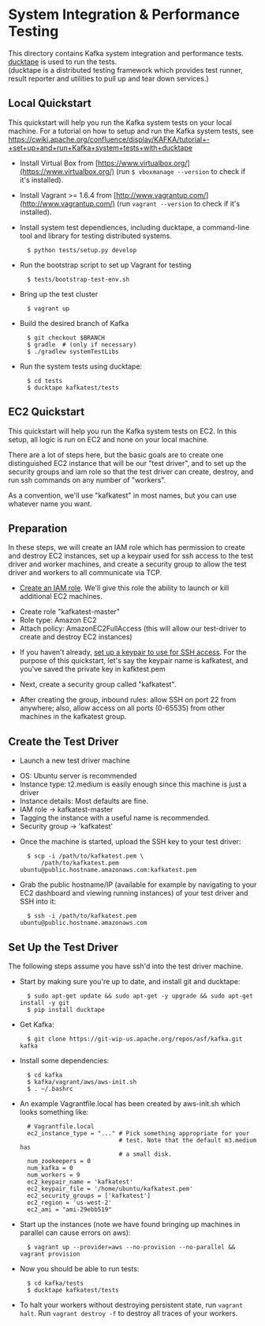 System Integration & Performance Testing
========================================

This directory contains Kafka system integration and performance tests. 
[ducktape](https://github.com/confluentinc/ducktape) is used to run the tests.  
(ducktape is a distributed testing framework which provides test runner, 
result reporter and utilities to pull up and tear down services.) 

Local Quickstart
----------------
This quickstart will help you run the Kafka system tests on your local machine.
For a tutorial on how to setup and run the Kafka system tests, see 
https://cwiki.apache.org/confluence/display/KAFKA/tutorial+-+set+up+and+run+Kafka+system+tests+with+ducktape

* Install Virtual Box from [https://www.virtualbox.org/](https://www.virtualbox.org/) (run `$ vboxmanage --version` to check if it's installed).
* Install Vagrant >= 1.6.4 from [http://www.vagrantup.com/](http://www.vagrantup.com/) (run `vagrant --version` to check if it's installed).
* Install system test dependiences, including ducktape, a command-line tool and library for testing distributed systems.

        $ python tests/setup.py develop

* Run the bootstrap script to set up Vagrant for testing

        $ tests/bootstrap-test-env.sh

* Bring up the test cluster

        $ vagrant up

* Build the desired branch of Kafka
       
        $ git checkout $BRANCH
        $ gradle  # (only if necessary)
        $ ./gradlew systemTestLibs
     
* Run the system tests using ducktape:

        $ cd tests
        $ ducktape kafkatest/tests

EC2 Quickstart
--------------
This quickstart will help you run the Kafka system tests on EC2. In this setup, all logic is run
on EC2 and none on your local machine. 

There are a lot of steps here, but the basic goals are to create one distinguished EC2 instance that
will be our "test driver", and to set up the security groups and iam role so that the test driver
can create, destroy, and run ssh commands on any number of "workers".

As a convention, we'll use "kafkatest" in most names, but you can use whatever name you want. 

Preparation
-----------
In these steps, we will create an IAM role which has permission to create and destroy EC2 instances, 
set up a keypair used for ssh access to the test driver and worker machines, and create a security group to allow the test driver and workers to all communicate via TCP.

* [Create an IAM role](http://docs.aws.amazon.com/IAM/latest/UserGuide/Using_SettingUpUser.html#Using_CreateUser_console). We'll give this role the ability to launch or kill additional EC2 machines.
 - Create role "kafkatest-master"
 - Role type: Amazon EC2
 - Attach policy: AmazonEC2FullAccess (this will allow our test-driver to create and destroy EC2 instances)
 
* If you haven't already, [set up a keypair to use for SSH access](http://docs.aws.amazon.com/AWSEC2/latest/UserGuide/ec2-key-pairs.html). For the purpose
of this quickstart, let's say the keypair name is kafkatest, and you've saved the private key in kafktest.pem

* Next, create a security group called "kafkatest". 
 - After creating the group, inbound rules: allow SSH on port 22 from anywhere; also, allow access on all ports (0-65535) from other machines in the kafkatest group.

Create the Test Driver
----------------------
* Launch a new test driver machine 
 - OS: Ubuntu server is recommended
 - Instance type: t2.medium is easily enough since this machine is just a driver
 - Instance details: Most defaults are fine.
 - IAM role -> kafkatest-master
 - Tagging the instance with a useful name is recommended. 
 - Security group -> 'kafkatest'
  

* Once the machine is started, upload the SSH key to your test driver:

        $ scp -i /path/to/kafkatest.pem \
            /path/to/kafkatest.pem ubuntu@public.hostname.amazonaws.com:kafkatest.pem

* Grab the public hostname/IP (available for example by navigating to your EC2 dashboard and viewing running instances) of your test driver and SSH into it:

        $ ssh -i /path/to/kafkatest.pem ubuntu@public.hostname.amazonaws.com
        
Set Up the Test Driver
----------------------
The following steps assume you have ssh'd into
the test driver machine.

* Start by making sure you're up to date, and install git and ducktape:

        $ sudo apt-get update && sudo apt-get -y upgrade && sudo apt-get install -y git
        $ pip install ducktape

* Get Kafka:

        $ git clone https://git-wip-us.apache.org/repos/asf/kafka.git kafka
        
* Install some dependencies:

        $ cd kafka
        $ kafka/vagrant/aws/aws-init.sh
        $ . ~/.bashrc

* An example Vagrantfile.local has been created by aws-init.sh which looks something like:

        # Vagrantfile.local
        ec2_instance_type = "..." # Pick something appropriate for your
                                  # test. Note that the default m3.medium has
                                  # a small disk.
        num_zookeepers = 0
        num_kafka = 0
        num_workers = 9
        ec2_keypair_name = 'kafkatest'
        ec2_keypair_file = '/home/ubuntu/kafkatest.pem'
        ec2_security_groups = ['kafkatest']
        ec2_region = 'us-west-2'
        ec2_ami = "ami-29ebb519"

* Start up the instances (note we have found bringing up machines in parallel can cause errors on aws):

        $ vagrant up --provider=aws --no-provision --no-parallel && vagrant provision

* Now you should be able to run tests:

        $ cd kafka/tests
        $ ducktape kafkatest/tests

* To halt your workers without destroying persistent state, run `vagrant halt`. Run `vagrant destroy -f` to destroy all traces of your workers.

